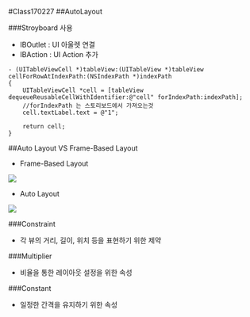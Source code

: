 #Class170227
##AutoLayout

###Stroyboard 사용

* IBOutlet : UI 아울렛 연결
* IBAction : UI Action 추가

```
- (UITableViewCell *)tableView:(UITableView *)tableView cellForRowAtIndexPath:(NSIndexPath *)indexPath
{
    UITableViewCell *cell = [tableView dequeueReusableCellWithIdentifier:@"cell" forIndexPath:indexPath];
    //forIndexPath 는 스토리보드에서 가져오는것
    cell.textLabel.text = @"1";
    
    return cell;
}

```
##Auto Layout VS Frame-Based Layout

* Frame-Based Layout

![](https://developer.apple.com/library/content/documentation/UserExperience/Conceptual/AutolayoutPG/Art/layout_views_2x.png)



* Auto Layout

![](https://developer.apple.com/library/content/documentation/UserExperience/Conceptual/AutolayoutPG/Art/layout_constraints_2x.png)



###Constraint

* 각 뷰의 거리, 길이, 위치 등을 표현하기 위한 제약


###Multiplier

* 비율을 통한 레이아웃 설정을 위한 속성

###Constant

* 일정한 간격을 유지하기 위한 속성